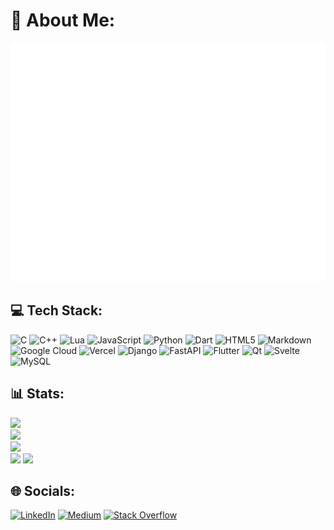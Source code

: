 # 💫 About Me:
![Info](https://raw.githubusercontent.com/Vipul-Cariappa/Vipul-Cariappa/main/me.svg)


## 💻 Tech Stack:
![C](https://img.shields.io/badge/c-%2300599C.svg?style=for-the-badge&logo=c&logoColor=white) ![C++](https://img.shields.io/badge/c++-%2300599C.svg?style=for-the-badge&logo=c%2B%2B&logoColor=white) ![Lua](https://img.shields.io/badge/lua-%232C2D72.svg?style=for-the-badge&logo=lua&logoColor=white) ![JavaScript](https://img.shields.io/badge/javascript-%23323330.svg?style=for-the-badge&logo=javascript&logoColor=%23F7DF1E) ![Python](https://img.shields.io/badge/python-3670A0?style=for-the-badge&logo=python&logoColor=ffdd54) ![Dart](https://img.shields.io/badge/dart-%230175C2.svg?style=for-the-badge&logo=dart&logoColor=white) ![HTML5](https://img.shields.io/badge/html5-%23E34F26.svg?style=for-the-badge&logo=html5&logoColor=white) ![Markdown](https://img.shields.io/badge/markdown-%23000000.svg?style=for-the-badge&logo=markdown&logoColor=white) ![Google Cloud](https://img.shields.io/badge/Google%20Cloud-%234285F4.svg?style=for-the-badge&logo=google-cloud&logoColor=white) ![Vercel](https://img.shields.io/badge/vercel-%23000000.svg?style=for-the-badge&logo=vercel&logoColor=white) ![Django](https://img.shields.io/badge/django-%23092E20.svg?style=for-the-badge&logo=django&logoColor=white) ![FastAPI](https://img.shields.io/badge/FastAPI-005571?style=for-the-badge&logo=fastapi) ![Flutter](https://img.shields.io/badge/Flutter-%2302569B.svg?style=for-the-badge&logo=Flutter&logoColor=white) ![Qt](https://img.shields.io/badge/Qt-%23217346.svg?style=for-the-badge&logo=Qt&logoColor=white) ![Svelte](https://img.shields.io/badge/svelte-%23f1413d.svg?style=for-the-badge&logo=svelte&logoColor=white) ![MySQL](https://img.shields.io/badge/mysql-%2300f.svg?style=for-the-badge&logo=mysql&logoColor=white)
## 📊 Stats:
![](https://img.shields.io/endpoint?url=https://wakapi.dev/api/compat/shields/v1/VipulKari/interval:7_days&label=last%207d&style=for-the-badge&logo=wakatime)<br>
![](https://github-readme-stats.vercel.app/api?username=Vipul-Cariappa&theme=graywhite&hide_border=false&include_all_commits=true&count_private=true)<br/>
![](https://github-readme-streak-stats.herokuapp.com/?user=Vipul-Cariappa&theme=graywhite&hide_border=false)<br/>
![](https://github-readme-stats.vercel.app/api/top-langs/?username=Vipul-Cariappa&theme=graywhite&hide_border=false&include_all_commits=true&count_private=true&layout=compact)
![](https://github-readme-stats.vercel.app/api/wakatime?username=VipulKari&api_domain=wakapi.dev&theme=graywhite&hide_border=false&custom_title=Wakapi%20Week%20Stats&layout=compact&langs_count=6)

## 🌐 Socials:
[![LinkedIn](https://img.shields.io/badge/LinkedIn-%230077B5.svg?logo=linkedin&logoColor=white&style=for-the-badge)](https://linkedin.com/in/vipul-cariappa03) [![Medium](https://img.shields.io/badge/Medium-12100E?logo=medium&logoColor=white&style=for-the-badge)](https://medium.com/@@vipulcariappa) [![Stack Overflow](https://img.shields.io/badge/-Stackoverflow-FE7A16?logo=stack-overflow&logoColor=white&style=for-the-badge)]([https://stackoverflow.com/users/vipul-cariappa](https://stackoverflow.com/users/14512079/vipul-cariappa)) 

<!-- Proudly created with GPRM ( https://gprm.itsvg.in ) -->
